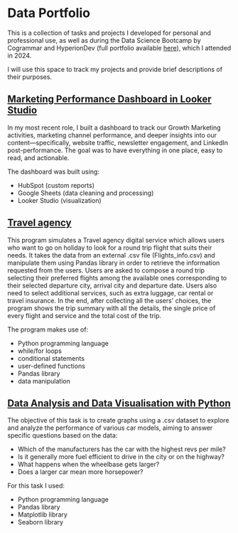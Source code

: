 # Data Portfolio
This is a collection of tasks and projects I developed for personal and professional use, as well as during the Data Science Bootcamp by Cogrammar and HyperionDev (full portfolio available [here](https://www.hyperiondev.com/portfolio/IF23120013127)), which I attended in 2024.

I will use this space to track my projects and provide brief descriptions of their purposes.

## [Marketing Performance Dashboard in Looker Studio](https://github.com/falconeilario/marketing-performance-looker-studio)

In my most recent role, I built a dashboard to track our Growth Marketing activities, marketing channel performance, and deeper insights into our content—specifically, website traffic, newsletter engagement, and LinkedIn post-performance.
The goal was to have everything in one place, easy to read, and actionable.

The dashboard was built using:
- HubSpot (custom reports)
- Google Sheets (data cleaning and processing)
- Looker Studio (visualization)

## [Travel agency](https://github.com/falconeilario/travel-agency)
This program simulates a Travel agency digital service which allows users who want to go on holiday to look for a round trip flight that suits their needs.
It takes the data from an external .csv file (Flights_info.csv) and manipulate them using Pandas library in order to retrieve the information requested from the users.
Users are asked to compose a round trip selecting their preferred flights among the available ones corresponding to their selected departure city, arrival city and departure date.
Users also need to select additional services, such as extra luggage, car rental or travel insurance.
In the end, after collecting all the users' choices, the program shows the trip summary with all the details, the single price of every flight and service and the total cost of the trip.

The program makes use of:
- Python programming language
- while/for loops
- conditional statements
- user-defined functions
- Pandas library
- data manipulation

## [Data Analysis and Data Visualisation with Python](https://github.com/falconeilario/codingTasks)
The objective of this task is to create graphs using a .csv dataset to explore and analyze the performance of various car models, aiming to answer specific questions based on the data:
- Which of the manufacturers has the car with the highest revs per mile?
- Is it generally more fuel efficient to drive in the city or on the highway?
- What happens when the wheelbase gets larger?
- Does a larger car mean more horsepower?

For this task I used:
- Python programming language
- Pandas library
- Matplotlib library
- Seaborn library
